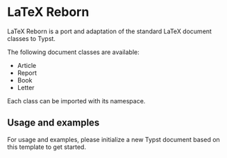 # LaTeX Reborn

LaTeX Reborn is a port and adaptation of the standard LaTeX document classes to Typst.

The following document classes are available:

- Article
- Report
- Book
- Letter

Each class can be imported with its namespace.

## Usage and examples

For usage and examples, please initialize a new Typst document based on this template to get started.
